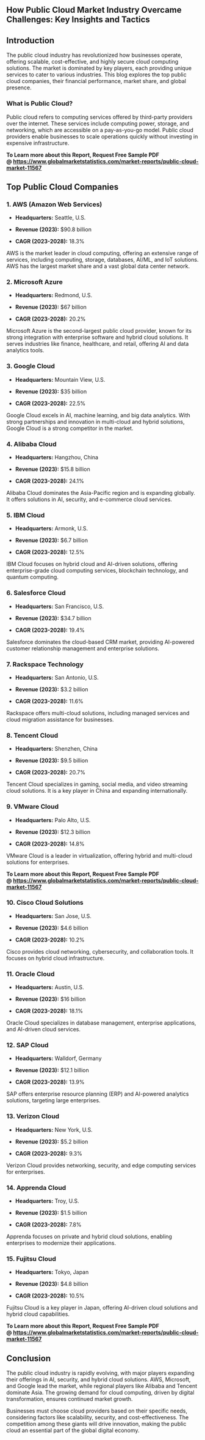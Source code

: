 <h2><strong>How Public Cloud Market Industry Overcame Challenges: Key Insights and Tactics</strong></h2><h2 ><strong data-start="156" data-end="172">Introduction</strong></h2><p class="" data-start="176" data-end="544">The public cloud industry has revolutionized how businesses operate, offering scalable, cost-effective, and highly secure cloud computing solutions. The market is dominated by key players, each providing unique services to cater to various industries. This blog explores the top public cloud companies, their financial performance, market share, and global presence.</p><h3 class="" data-start="546" data-end="577"><strong data-start="550" data-end="575">What is Public Cloud?</strong></h3><p class="" data-start="578" data-end="901">Public cloud refers to computing services offered by third-party providers over the internet. These services include computing power, storage, and networking, which are accessible on a pay-as-you-go model. Public cloud providers enable businesses to scale operations quickly without investing in expensive infrastructure.</p><p class="" data-start="578" data-end="901"><strong>To Learn more about this Report, Request Free Sample PDF @&nbsp;<a href="https://www.globalmarketstatistics.com/market-reports/public-cloud-market-11567">https://www.globalmarketstatistics.com/market-reports/public-cloud-market-11567</a></strong></p><h2 class="" data-start="903" data-end="938"><strong data-start="906" data-end="936">Top Public Cloud Companies</strong></h2><h3 class="" data-start="940" data-end="976"><strong data-start="944" data-end="976">1. AWS (Amazon Web Services)</strong></h3><ul data-start="977" data-end="1082"><li class="" data-start="977" data-end="1012"><p class="" data-start="979" data-end="1012"><strong data-start="979" data-end="996">Headquarters:</strong> Seattle, U.S.</p></li><li class="" data-start="1013" data-end="1050"><p class="" data-start="1015" data-end="1050"><strong data-start="1015" data-end="1034">Revenue (2023):</strong> $90.8 billion</p></li><li class="" data-start="1051" data-end="1082"><p class="" data-start="1053" data-end="1082"><strong data-start="1053" data-end="1074">CAGR (2023-2028):</strong> 18.3%</p></li></ul><p class="" data-start="1084" data-end="1310">AWS is the market leader in cloud computing, offering an extensive range of services, including computing, storage, databases, AI/ML, and IoT solutions. AWS has the largest market share and a vast global data center network.</p><h3 class="" data-start="1312" data-end="1340"><strong data-start="1316" data-end="1338">2. Microsoft Azure</strong></h3><ul data-start="1341" data-end="1444"><li class="" data-start="1341" data-end="1376"><p class="" data-start="1343" data-end="1376"><strong data-start="1343" data-end="1360">Headquarters:</strong> Redmond, U.S.</p></li><li class="" data-start="1377" data-end="1412"><p class="" data-start="1379" data-end="1412"><strong data-start="1379" data-end="1398">Revenue (2023):</strong> $67 billion</p></li><li class="" data-start="1413" data-end="1444"><p class="" data-start="1415" data-end="1444"><strong data-start="1415" data-end="1436">CAGR (2023-2028):</strong> 20.2%</p></li></ul><p class="" data-start="1446" data-end="1691">Microsoft Azure is the second-largest public cloud provider, known for its strong integration with enterprise software and hybrid cloud solutions. It serves industries like finance, healthcare, and retail, offering AI and data analytics tools.</p><h3 class="" data-start="1693" data-end="1718"><strong data-start="1697" data-end="1716">3. Google Cloud</strong></h3><ul data-start="1719" data-end="1828"><li class="" data-start="1719" data-end="1760"><p class="" data-start="1721" data-end="1760"><strong data-start="1721" data-end="1738">Headquarters:</strong> Mountain View, U.S.</p></li><li class="" data-start="1761" data-end="1796"><p class="" data-start="1763" data-end="1796"><strong data-start="1763" data-end="1782">Revenue (2023):</strong> $35 billion</p></li><li class="" data-start="1797" data-end="1828"><p class="" data-start="1799" data-end="1828"><strong data-start="1799" data-end="1820">CAGR (2023-2028):</strong> 22.5%</p></li></ul><p class="" data-start="1830" data-end="2028">Google Cloud excels in AI, machine learning, and big data analytics. With strong partnerships and innovation in multi-cloud and hybrid solutions, Google Cloud is a strong competitor in the market.</p><h3 class="" data-start="2030" data-end="2056"><strong data-start="2034" data-end="2054">4. Alibaba Cloud</strong></h3><ul data-start="2057" data-end="2164"><li class="" data-start="2057" data-end="2094"><p class="" data-start="2059" data-end="2094"><strong data-start="2059" data-end="2076">Headquarters:</strong> Hangzhou, China</p></li><li class="" data-start="2095" data-end="2132"><p class="" data-start="2097" data-end="2132"><strong data-start="2097" data-end="2116">Revenue (2023):</strong> $15.8 billion</p></li><li class="" data-start="2133" data-end="2164"><p class="" data-start="2135" data-end="2164"><strong data-start="2135" data-end="2156">CAGR (2023-2028):</strong> 24.1%</p></li></ul><p class="" data-start="2166" data-end="2310">Alibaba Cloud dominates the Asia-Pacific region and is expanding globally. It offers solutions in AI, security, and e-commerce cloud services.</p><h3 class="" data-start="2312" data-end="2334"><strong data-start="2316" data-end="2332">5. IBM Cloud</strong></h3><ul data-start="2335" data-end="2438"><li class="" data-start="2335" data-end="2369"><p class="" data-start="2337" data-end="2369"><strong data-start="2337" data-end="2354">Headquarters:</strong> Armonk, U.S.</p></li><li class="" data-start="2370" data-end="2406"><p class="" data-start="2372" data-end="2406"><strong data-start="2372" data-end="2391">Revenue (2023):</strong> $6.7 billion</p></li><li class="" data-start="2407" data-end="2438"><p class="" data-start="2409" data-end="2438"><strong data-start="2409" data-end="2430">CAGR (2023-2028):</strong> 12.5%</p></li></ul><p class="" data-start="2440" data-end="2598">IBM Cloud focuses on hybrid cloud and AI-driven solutions, offering enterprise-grade cloud computing services, blockchain technology, and quantum computing.</p><h3 class="" data-start="2600" data-end="2629"><strong data-start="2604" data-end="2627">6. Salesforce Cloud</strong></h3><ul data-start="2630" data-end="2741"><li class="" data-start="2630" data-end="2671"><p class="" data-start="2632" data-end="2671"><strong data-start="2632" data-end="2649">Headquarters:</strong> San Francisco, U.S.</p></li><li class="" data-start="2672" data-end="2709"><p class="" data-start="2674" data-end="2709"><strong data-start="2674" data-end="2693">Revenue (2023):</strong> $34.7 billion</p></li><li class="" data-start="2710" data-end="2741"><p class="" data-start="2712" data-end="2741"><strong data-start="2712" data-end="2733">CAGR (2023-2028):</strong> 19.4%</p></li></ul><p class="" data-start="2743" data-end="2873">Salesforce dominates the cloud-based CRM market, providing AI-powered customer relationship management and enterprise solutions.</p><h3 class="" data-start="2875" data-end="2908"><strong data-start="2879" data-end="2906">7. Rackspace Technology</strong></h3><ul data-start="2909" data-end="3017"><li class="" data-start="2909" data-end="2948"><p class="" data-start="2911" data-end="2948"><strong data-start="2911" data-end="2928">Headquarters:</strong> San Antonio, U.S.</p></li><li class="" data-start="2949" data-end="2985"><p class="" data-start="2951" data-end="2985"><strong data-start="2951" data-end="2970">Revenue (2023):</strong> $3.2 billion</p></li><li class="" data-start="2986" data-end="3017"><p class="" data-start="2988" data-end="3017"><strong data-start="2988" data-end="3009">CAGR (2023-2028):</strong> 11.6%</p></li></ul><p class="" data-start="3019" data-end="3134">Rackspace offers multi-cloud solutions, including managed services and cloud migration assistance for businesses.</p><h3 class="" data-start="3136" data-end="3162"><strong data-start="3140" data-end="3160">8. Tencent Cloud</strong></h3><ul data-start="3163" data-end="3269"><li class="" data-start="3163" data-end="3200"><p class="" data-start="3165" data-end="3200"><strong data-start="3165" data-end="3182">Headquarters:</strong> Shenzhen, China</p></li><li class="" data-start="3201" data-end="3237"><p class="" data-start="3203" data-end="3237"><strong data-start="3203" data-end="3222">Revenue (2023):</strong> $9.5 billion</p></li><li class="" data-start="3238" data-end="3269"><p class="" data-start="3240" data-end="3269"><strong data-start="3240" data-end="3261">CAGR (2023-2028):</strong> 20.7%</p></li></ul><p class="" data-start="3271" data-end="3419">Tencent Cloud specializes in gaming, social media, and video streaming cloud solutions. It is a key player in China and expanding internationally.</p><h3 class="" data-start="3421" data-end="3446"><strong data-start="3425" data-end="3444">9. VMware Cloud</strong></h3><ul data-start="3447" data-end="3554"><li class="" data-start="3447" data-end="3484"><p class="" data-start="3449" data-end="3484"><strong data-start="3449" data-end="3466">Headquarters:</strong> Palo Alto, U.S.</p></li><li class="" data-start="3485" data-end="3522"><p class="" data-start="3487" data-end="3522"><strong data-start="3487" data-end="3506">Revenue (2023):</strong> $12.3 billion</p></li><li class="" data-start="3523" data-end="3554"><p class="" data-start="3525" data-end="3554"><strong data-start="3525" data-end="3546">CAGR (2023-2028):</strong> 14.8%</p></li></ul><p class="" data-start="3556" data-end="3660">VMware Cloud is a leader in virtualization, offering hybrid and multi-cloud solutions for enterprises.</p><p class="" data-start="3556" data-end="3660"><strong>To Learn more about this Report, Request Free Sample PDF @&nbsp;<a href="https://www.globalmarketstatistics.com/market-reports/public-cloud-market-11567">https://www.globalmarketstatistics.com/market-reports/public-cloud-market-11567</a></strong></p><h3 class="" data-start="3662" data-end="3697"><strong data-start="3666" data-end="3695">10. Cisco Cloud Solutions</strong></h3><ul data-start="3698" data-end="3803"><li class="" data-start="3698" data-end="3734"><p class="" data-start="3700" data-end="3734"><strong data-start="3700" data-end="3717">Headquarters:</strong> San Jose, U.S.</p></li><li class="" data-start="3735" data-end="3771"><p class="" data-start="3737" data-end="3771"><strong data-start="3737" data-end="3756">Revenue (2023):</strong> $4.6 billion</p></li><li class="" data-start="3772" data-end="3803"><p class="" data-start="3774" data-end="3803"><strong data-start="3774" data-end="3795">CAGR (2023-2028):</strong> 10.2%</p></li></ul><p class="" data-start="3805" data-end="3922">Cisco provides cloud networking, cybersecurity, and collaboration tools. It focuses on hybrid cloud infrastructure.</p><h3 class="" data-start="3924" data-end="3950"><strong data-start="3928" data-end="3948">11. Oracle Cloud</strong></h3><ul data-start="3951" data-end="4053"><li class="" data-start="3951" data-end="3985"><p class="" data-start="3953" data-end="3985"><strong data-start="3953" data-end="3970">Headquarters:</strong> Austin, U.S.</p></li><li class="" data-start="3986" data-end="4021"><p class="" data-start="3988" data-end="4021"><strong data-start="3988" data-end="4007">Revenue (2023):</strong> $16 billion</p></li><li class="" data-start="4022" data-end="4053"><p class="" data-start="4024" data-end="4053"><strong data-start="4024" data-end="4045">CAGR (2023-2028):</strong> 18.1%</p></li></ul><p class="" data-start="4055" data-end="4160">Oracle Cloud specializes in database management, enterprise applications, and AI-driven cloud services.</p><h3 class="" data-start="4162" data-end="4185"><strong data-start="4166" data-end="4183">12. SAP Cloud</strong></h3><ul data-start="4186" data-end="4295"><li class="" data-start="4186" data-end="4225"><p class="" data-start="4188" data-end="4225"><strong data-start="4188" data-end="4205">Headquarters:</strong> Walldorf, Germany</p></li><li class="" data-start="4226" data-end="4263"><p class="" data-start="4228" data-end="4263"><strong data-start="4228" data-end="4247">Revenue (2023):</strong> $12.1 billion</p></li><li class="" data-start="4264" data-end="4295"><p class="" data-start="4266" data-end="4295"><strong data-start="4266" data-end="4287">CAGR (2023-2028):</strong> 13.9%</p></li></ul><p class="" data-start="4297" data-end="4409">SAP offers enterprise resource planning (ERP) and AI-powered analytics solutions, targeting large enterprises.</p><h3 class="" data-start="4411" data-end="4438"><strong data-start="4415" data-end="4436">13. Verizon Cloud</strong></h3><ul data-start="4439" data-end="4543"><li class="" data-start="4439" data-end="4475"><p class="" data-start="4441" data-end="4475"><strong data-start="4441" data-end="4458">Headquarters:</strong> New York, U.S.</p></li><li class="" data-start="4476" data-end="4512"><p class="" data-start="4478" data-end="4512"><strong data-start="4478" data-end="4497">Revenue (2023):</strong> $5.2 billion</p></li><li class="" data-start="4513" data-end="4543"><p class="" data-start="4515" data-end="4543"><strong data-start="4515" data-end="4536">CAGR (2023-2028):</strong> 9.3%</p></li></ul><p class="" data-start="4545" data-end="4636">Verizon Cloud provides networking, security, and edge computing services for enterprises.</p><h3 class="" data-start="4638" data-end="4666"><strong data-start="4642" data-end="4664">14. Apprenda Cloud</strong></h3><ul data-start="4667" data-end="4767"><li class="" data-start="4667" data-end="4699"><p class="" data-start="4669" data-end="4699"><strong data-start="4669" data-end="4686">Headquarters:</strong> Troy, U.S.</p></li><li class="" data-start="4700" data-end="4736"><p class="" data-start="4702" data-end="4736"><strong data-start="4702" data-end="4721">Revenue (2023):</strong> $1.5 billion</p></li><li class="" data-start="4737" data-end="4767"><p class="" data-start="4739" data-end="4767"><strong data-start="4739" data-end="4760">CAGR (2023-2028):</strong> 7.8%</p></li></ul><p class="" data-start="4769" data-end="4880">Apprenda focuses on private and hybrid cloud solutions, enabling enterprises to modernize their applications.</p><h3 class="" data-start="4882" data-end="4909"><strong data-start="4886" data-end="4907">15. Fujitsu Cloud</strong></h3><ul data-start="4910" data-end="5013"><li class="" data-start="4910" data-end="4944"><p class="" data-start="4912" data-end="4944"><strong data-start="4912" data-end="4929">Headquarters:</strong> Tokyo, Japan</p></li><li class="" data-start="4945" data-end="4981"><p class="" data-start="4947" data-end="4981"><strong data-start="4947" data-end="4966">Revenue (2023):</strong> $4.8 billion</p></li><li class="" data-start="4982" data-end="5013"><p class="" data-start="4984" data-end="5013"><strong data-start="4984" data-end="5005">CAGR (2023-2028):</strong> 10.5%</p></li></ul><p class="" data-start="5015" data-end="5122">Fujitsu Cloud is a key player in Japan, offering AI-driven cloud solutions and hybrid cloud capabilities.</p><p class="" data-start="5015" data-end="5122"><strong>To Learn more about this Report, Request Free Sample PDF @&nbsp;<a href="https://www.globalmarketstatistics.com/market-reports/public-cloud-market-11567">https://www.globalmarketstatistics.com/market-reports/public-cloud-market-11567</a></strong></p><h2 class="" data-start="5124" data-end="5143"><strong data-start="5127" data-end="5141">Conclusion</strong></h2><p class="" data-start="5145" data-end="5497">The public cloud industry is rapidly evolving, with major players expanding their offerings in AI, security, and hybrid cloud solutions. AWS, Microsoft, and Google lead the market, while regional players like Alibaba and Tencent dominate Asia. The growing demand for cloud computing, driven by digital transformation, ensures continued market growth.</p><p class="" data-start="5499" data-end="5771">Businesses must choose cloud providers based on their specific needs, considering factors like scalability, security, and cost-effectiveness. The competition among these giants will drive innovation, making the public cloud an essential part of the global digital economy.</p>
